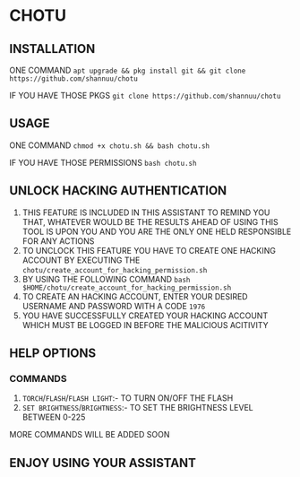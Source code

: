# CHOTU

## INSTALLATION
ONE COMMAND
 `apt upgrade && pkg install git && git clone https://github.com/shannuu/chotu`

IF YOU HAVE THOSE PKGS
 `git clone https://github.com/shannuu/chotu`



## USAGE
ONE COMMAND
 `chmod +x chotu.sh && bash chotu.sh`

IF YOU HAVE THOSE PERMISSIONS
 `bash chotu.sh`

## UNLOCK HACKING AUTHENTICATION
1. THIS FEATURE IS INCLUDED IN THIS ASSISTANT TO REMIND YOU THAT, WHATEVER WOULD BE THE RESULTS AHEAD OF USING THIS TOOL IS UPON YOU AND YOU ARE THE ONLY ONE HELD RESPONSIBLE FOR ANY ACTIONS
2. TO UNCLOCK THIS FEATURE YOU HAVE TO CREATE ONE HACKING ACCOUNT BY EXECUTING THE `chotu/create_account_for_hacking_permission.sh`
3. BY USING THE FOLLOWING COMMAND `bash $HOME/chotu/create_account_for_hacking_permission.sh`
4. TO CREATE AN HACKING ACCOUNT, ENTER YOUR DESIRED USERNAME AND PASSWORD WITH A CODE `1976`
5. YOU HAVE SUCCESSFULLY CREATED YOUR HACKING ACCOUNT WHICH MUST BE LOGGED IN BEFORE THE MALICIOUS ACITIVITY

## HELP OPTIONS
### COMMANDS
1. `TORCH`/`FLASH`/`FLASH LIGHT`:- TO TURN ON/OFF THE FLASH
2. `SET BRIGHTNESS`/`BRIGHTNESS`:- TO SET THE BRIGHTNESS LEVEL BETWEEN 0-225

MORE COMMANDS WILL BE ADDED SOON


## ENJOY USING YOUR ASSISTANT
